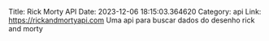Title: Rick Morty API
Date: 2023-12-06 18:15:03.364620
Category: api
Link: https://rickandmortyapi.com
Uma api para buscar dados do desenho rick and morty
